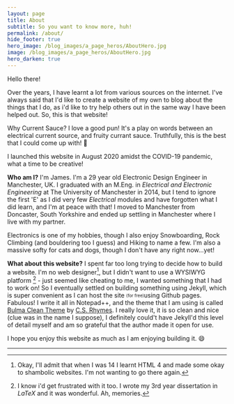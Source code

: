 ```yaml
---
layout: page
title: About
subtitle: So you want to know more, huh!
permalink: /about/
hide_footer: true
hero_image: /blog_images/a_page_heros/AboutHero.jpg
image: /blog_images/a_page_heros/AboutHero.jpg
hero_darken: true
---
```


Hello there! 

Over the years, I have learnt a lot from various sources on the internet. I've always said that I'd like to create a website of my own to blog about the things that I do, as i'd like to try help others out in the same way I have been helped out. So, this is that website!

Why Current Sauce? I love a good pun! It's a play on words between an electrical current source, and fruity currant sauce. Truthfully, this is the best that I could come up with! :rofl:

I launched this website in August 2020 amidst the COVID-19 pandemic, what a time to be creative!

**Who am I?**
I'm James. I'm a 29 year old Electronic Design Engineer in Manchester, UK.
I graduated with an M.Eng. in *Electrical and Electronic Engineering* at The University of Manchester in 2014, but I tend to ignore the first 'E' as I did very few *Electrical* modules and have forgotten what I did learn, and I'm at peace with that! I moved to Manchester from Doncaster, South Yorkshire and ended up settling in Manchester where I live with my partner.

Electronics is one of my hobbies, though I also enjoy Snowboarding, Rock Climbing (and bouldering too I guess) and Hiking to name a few. I'm also a massive softy for cats and dogs, though I don't have any right now...yet!

**What about this website?**
I spent far too long trying to decide how to build a website. I'm no web designer[^1], but I didn't want to use a WYSIWYG platform [^2] - just seemed like cheating to me, I wanted something that I had to work on!
So I eventually settled on building something using Jekyll, which is super convenient as I can host the site <sub><sup>(for free)</sup></sub>using Github pages. Fabulous! I write it all in Notepad++, and the theme that I am using is called [Bulma Clean Theme](https://github.com/chrisrhymes/bulma-clean-theme) by [C.S. Rhymes](https://www.csrhymes.com). I really love it, it is so clean and nice (clue was in the name I suppose), I definitely could't have Jekyll'd this level of detail myself and am so grateful that the author made it open for use.

I hope you enjoy this website as much as I am enjoying building it. :smile:



---
[^1]: Okay, I'll admit that when I was 14 I learnt HTML 4 and made some okay to shambolic websites. I'm not wanting to go there again.
[^2]: I know i'd get frustrated with it too. I wrote my 3rd year dissertation in *LaTeX* and it was wonderful. Ah, memories.